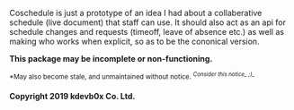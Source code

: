 Coschedule is just a prototype of an idea I had about a collaberative schedule (live document) that staff can use. It should also act as an api for schedule changes and requests (timeoff, leave of absence etc.) as well as making who works when explicit, so as to be the cononical version.

<strong> __This package may be incomplete or non-functioning.__ </strong>

<sub> *May also become stale, and unmaintained without notice. <sup> *_Consider this notice__ ;)_* </sup> </sub>

#### Copyright 2019 kdevb0x Co. Ltd.


